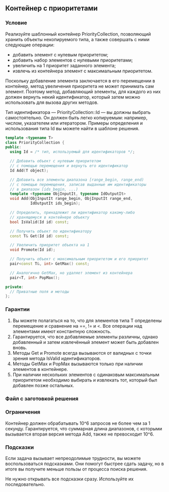 ## Контейнер с приоритетами ##

### Условие ###

Реализуйте шаблонный контейнер PriorityCollection, позволяющий хранить объекты некопируемого типа, а также совершать с ними следующие операции:

* добавить элемент с нулевым приоритетом;
* добавить набор элементов с нулевыми приоритетами;
* увеличить на 1 приоритет заданного элемента;
* извлечь из контейнера элемент с максимальным приоритетом.

Поскольку добавление элемента заключается в его перемещении в контейнер, метод увеличения приоритета не может принимать сам элемент. Поэтому метод, добавляющий элементы, для каждого из них должен вернуть некий идентификатор, который затем можно использовать для вызова других методов.

Тип идентификатора — PriorityCollection::Id — вы должны выбрать самостоятельно. Он должен быть легко копируемым: например, числом, указателем или итератором. Примеры определения и использования типа Id вы можете найти в шаблоне решения.

```cpp
template <typename T>
class PriorityCollection {
public:
  using Id = /* тип, используемый для идентификаторов */;

  // Добавить объект с нулевым приоритетом
  // с помощью перемещения и вернуть его идентификатор
  Id Add(T object);

  // Добавить все элементы диапазона [range_begin, range_end)
  // с помощью перемещения, записав выданные им идентификаторы
  // в диапазон [ids_begin, ...)
  template <typename ObjInputIt, typename IdOutputIt>
  void Add(ObjInputIt range_begin, ObjInputIt range_end,
           IdOutputIt ids_begin);

  // Определить, принадлежит ли идентификатор какому-либо
  // хранящемуся в контейнере объекту
  bool IsValid(Id id) const;

  // Получить объект по идентификатору
  const T& Get(Id id) const;

  // Увеличить приоритет объекта на 1
  void Promote(Id id);

  // Получить объект с максимальным приоритетом и его приоритет
  pair<const T&, int> GetMax() const;

  // Аналогично GetMax, но удаляет элемент из контейнера
  pair<T, int> PopMax();

private:
  // Приватные поля и методы
};
```

### Гарантии ###

1. Вы можете полагаться на то, что для элементов типа T определены перемещение и сравнение на ==, != и <. Все операции над элементами имеют константную сложность.
2. Гарантируется, что все добавляемые элементы различны, однако добавленный и затем извлечённый элемент может быть добавлен вновь.
3. Методы Get и Promote всегда вызываются от валидных с точки зрения метода IsValid идентификаторов.
4. Методы GetMax и PopMax вызываются только при наличии элементов в контейнере.
5. При наличии нескольких элементов с одинаковым максимальным приоритетом необходимо выбирать и извлекать тот, который был добавлен позже остальных.

### Файл с заготовкой решения ###


### Ограничения ###

Контейнер должен обрабатывать 10^6 запросов не более чем за 1 секунду. Гарантируется, что суммарная длина диапазонов, с которыми вызывается вторая версия метода Add, также не превосходит 10^6.

### Подсказки ###

Если задача вызывает непреодолимые трудности, вы можете воспользоваться подсказками. Они помогут быстрее сдать задачу, но в итоге вы получите меньше пользы от процесса поиска решения.

Не нужно открывать все подсказки сразу. Используйте их последовательно.

